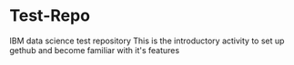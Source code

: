 # Test-Repo
IBM data science test repository
This is the introductory activity to set up gethub and become familiar with it's features
